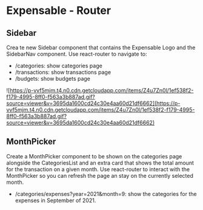 # Expensable - Router

## Sidebar

Crea te new Sidebar component that contains the Expensable Logo and the SidebarNav component. Use react-router to navigate to:

- /categories: show categories page
- /transactions: show transactions page
- /budgets: show budgets page

![https://p-vvf5mjm.t4.n0.cdn.getcloudapp.com/items/Z4u7Zn0l/1ef538f2-f179-4995-8ff0-f563a3b887ad.gif?source=viewer&v=3695da1600cd24c30e4aa60d21df6662](https://p-vvf5mjm.t4.n0.cdn.getcloudapp.com/items/Z4u7Zn0l/1ef538f2-f179-4995-8ff0-f563a3b887ad.gif?source=viewer&v=3695da1600cd24c30e4aa60d21df6662)

## MonthPicker

Create a MonthPicker component to be shown on the categories page alongside the CategoriesList and an extra card that shows the total amount for the transaction on a given month. Use react-router to interact with the MonthPicker so you can refresh the page an stay on the currently selected month.

- /categories/expenses?year=2021&month=9: show the categories for the expenses in September of 2021.